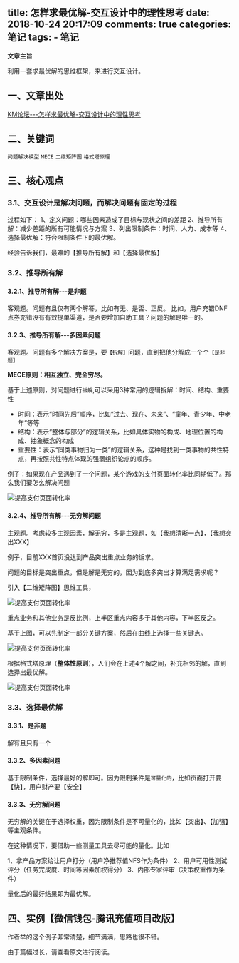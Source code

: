 title: 怎样求最优解-交互设计中的理性思考
date: 2018-10-24 20:17:09
comments: true
categories: 笔记
tags:
	- 笔记
---

**文章主旨**

利用一套求最优解的思维框架，来进行交互设计。

 <!--more-->

## 一、文章出处

[KM论坛---怎样求最优解-交互设计中的理性思考](http://km.oa.com/group/628/articles/show/321203)

## 二、关键词

`问题解决模型`  `MECE`  `二维矩阵图`  `格式塔原理`

## 三、核心观点

### 3.1、交互设计是解决问题，而解决问题有固定的过程

过程如下：
1、定义问题：哪些因素造成了目标与现状之间的差距
2、推导所有解：减少差距的所有可能情况与方案
3、列出限制条件：时间、人力、成本等
4、选择最优解：符合限制条件下的最优解。

经验告诉我们，最难的【推导所有解】和【选择最优解】

### 3.2、推导所有解

#### 3.2.1、推导所有解---是非题

客观题。问题有且仅有两个解答，比如有无、是否、正反。
比如，用户充错DNF点券充错没有有效提单渠道，是否要增加自助工具？问题的解是唯一的。

#### 3.2.3、推导所有解---多因素问题

客观题。问题有多个解决方案是，要`【拆解】`问题，直到把他分解成一个个`【是非题】`

**MECE原则：相互独立、完全穷尽。**

基于上述原则，对问题进行`拆解`,可以采用3种常用的逻辑拆解：时间、结构、重要性

- 时间：表示“时间先后”顺序，比如“过去、现在、未来”、“童年、青少年、中老年”等等
- 结构：表示“整体与部分”的逻辑关系，比如具体实物的构成、地理位置的构成、抽象概念的构成
- 重要性：表示“同类事物归为一类”的逻辑关系，这种是找到一类事物的共性特点，再按照共性特点体现的强弱组织论点的顺序。

例子：如果现在产品遇到了一个问题，某个游戏的支付页面转化率比同期低了。那么我们要怎么解决问题

![提高支付页面转化率](http://maomaoliang.github.io/assets/blogImg/question.png)

#### 3.2.4、推导所有解---无穷解问题

主观题。考虑较多主观因素，解无穷，多是主观题，如【我想清晰一点】，【我想突出XXX】

例子，目前XXX首页没达到产品突出重点业务的诉求。

问题的目标是突出重点，但是解是无穷的，因为到底多突出才算满足需求呢？

引入【二维矩阵图】思维工具，

![提高支付页面转化率](http://maomaoliang.github.io/assets/blogImg/erwei.png)

重点业务和其他业务是反比例，上半区重点内容多于其他内容，下半区反之。

基于上图，可以先制定一部分关键方案，然后在曲线上选择一些关键点。

![提高支付页面转化率](http://maomaoliang.github.io/assets/blogImg/erwei1.png)

根据格式塔原理（**整体性原则**），人们会在上述4个解之间，补充相邻的解，直到选择出最优解。

![提高支付页面转化率](http://maomaoliang.github.io/assets/blogImg/geshita.png)

### 3.3、选择最优解

#### 3.3.1、是非题

解有且只有一个

#### 3.3.2、多因素问题

基于限制条件，选择最好的解即可。因为限制条件是`可量化的`，比如页面打开要【快】，用户财产要【安全】

#### 3.3.3、无穷解问题

无穷解的关键在于选择权重，因为限制条件是不可量化的，比如【突出】、【加强】等主观条件。

在这种情况下，要借助一些测量工具去尽可能的量化。比如

1、拿产品方案给让用户打分（用户净推荐值NFS作为条件）
2、用户可用性测试评分（任务完成度、时间等因素加权得分）
3、内部专家评审（决策权重作为条件）

量化后的最好结果即为最优解。

## 四、实例【微信钱包-腾讯充值项目改版】

作者举的这个例子非常清楚，细节满满，思路也很不错。

由于篇幅过长，请查看原文进行阅读。
